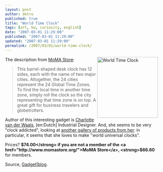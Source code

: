 ```yaml
---
layout: post
author: detro
published: true
title: "World Time Clock"
tags: [art, hw, curiosity, english]
date: "2007-03-01 11:29:00"
published: "2007-03-01 11:29:00"
updated: "2007-03-01 11:29:00"
permalink: /2007/03/01/world-time-clock/
---
```


<img src="http://www.junro.com/waals/waals_images/waals_bk01_300.jpg" alt="World Time Clock" align="right" width="200" />
The description from <a href="http://www.momastore.org/museum/moma/ProductDisplay_World%20Time%20Clock_10451_10001_12266_-1_11536_11538_null__6J115">MoMA Store</a>:
<blockquote>
This barrel-shaped desk clock has 12 sides, each with the name of two major cities. Altogether, the 24 cities represent the 24 Global Time Zones. To find the local time in another time zone, simply roll the clock so the city representing that time zone is on top. A great gift for business travelers and globetrotters.
</blockquote>

Author of this interesting gadget is <a href="http://www.charlottevanderwaals.nl/">Charlotte van der Waals</a>, [en:Dutch] Industrial Designer. And, she seems to be very "clock addicted", looking at <a href="http://www.junro.com/waals/waals.html">another gallery of products from her</a>: in particular, it seems that she loves to make "world universal clocks".

Prices? <strong>$74.00</strong> if you are not a member of the <a href="http://www.momastore.org/">MoMA Store</a>, <strong>$66.60</strong> for members.

Source, <a href="http://www.gadgetblog.it/post/3329/orologio-universale">Gadget|blog</a>.
